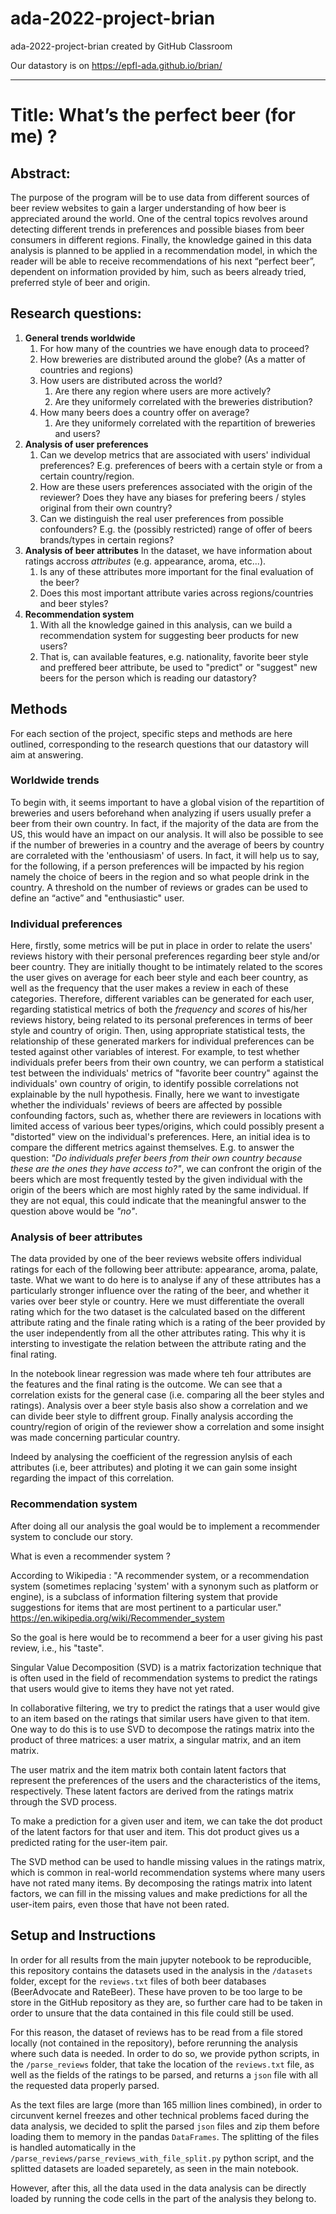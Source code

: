 # ada-2022-project-brian
ada-2022-project-brian created by GitHub Classroom

Our datastory is on https://epfl-ada.github.io/brian/
___

# Title: What’s the perfect beer (for me) ?

## Abstract:
The purpose of the program will be to use data from different sources of beer review websites to gain a larger understanding of how beer is appreciated around the world. One of the central topics revolves around detecting different trends in preferences and possible biases from beer consumers in different regions. Finally, the knowledge gained in this data analysis is planned to be applied in a recommendation model, in which the reader will be able to receive recommendations of his next “perfect beer”, dependent on information provided by him, such as beers already tried, preferred style of beer and origin.

## Research questions:
1. **General trends worldwide**
	1. For how many of the countries we have enough data to proceed?
	2. How breweries are distributed around the globe? (As a matter of countries and regions)
	3. How users are distributed across the world?
		1. Are there any region where users are more actively?
		2. Are they uniformely correlated with the breweries distribution?
	4. How many beers does a country offer on average?
		1. Are they uniformely correlated with the repartition of breweries and users?
2. **Analysis of user preferences**
	1. Can we develop metrics that are associated with users' individual preferences? E.g. preferences of beers with a certain style or from a certain country/region.
	2. How are these users preferences associated with the origin of the reviewer? Does they have any biases for prefering beers / styles original from their own country?
	3. Can we distinguish the real user preferences from possible confounders? E.g. the (possibly restricted) range of offer of beers brands/types in certain regions?
3. **Analysis of beer attributes**
	In the dataset, we have information about ratings accross *attributes* (e.g. appearance, aroma, etc...).
	1. Is any of these attributes more important for the final evaluation of the beer?
	2. Does this most important attribute varies across regions/countries and beer styles?
4. **Recommendation system**
	1. With all the knowledge gained in this analysis, can we build a recommendation system for suggesting beer products for new users?
	2. That is, can available features, e.g. nationality, favorite beer style and preffered beer attribute, be used to "predict" or "suggest" new beers for the person which is reading our datastory?


## Methods
For each section of the project, specific steps and methods are here outlined, corresponding to the research questions that our datastory will aim at answering.

### Worldwide trends

To begin with, it seems important to have a global vision of the repartition of breweries and users beforehand when analyzing if users usually prefer a beer from their own country. In fact, if the majority of the data are from the US, this would have an impact on our analysis.
It will also be possible to see if the number of breweries in a country and the average of beers by country are corraleted with the 'enthousiasm' of users. In fact, it will help us to say, for the following, if a person preferences will be impacted by his region namely the choice of beers in the region and so what people drink in the country. A threshold on the number of reviews or grades can be used to define an “active” and "enthusiastic" user.


### Individual preferences
Here, firstly, some metrics will be put in place in order to relate the users' reviews history with their personal preferences regarding beer style and/or beer country. They are initially thought to be intimately related to the scores the user gives on average for each beer style and each beer country, as well as the frequency that the user makes a review in each of these categories. Therefore, different variables can be generated for each user, regarding statistical metrics of both the *frequency* and *scores* of his/her reviews history, being related to its personal preferences in terms of beer style and country of origin.
Then, using appropriate statistical tests, the relationship of these generated markers for individual preferences can be tested against other variables of interest. For example, to test whether individuals prefer beers from their own country, we can perform a statistical test between the individuals' metrics of "favorite beer country" against the individuals' own country of origin, to identify possible correlations not explainable by the null hypothesis.
Finally, here we want to investigate whether the individuals' reviews of beers are affected by possible confounding factors, such as, whether there are reviewers in locations with limited access of various beer types/origins, which could possibly present a "distorted" view on the individual's preferences. Here, an initial idea is to compare the different metrics against themselves. E.g. to answer the question: *"Do individuals prefer beers from their own country because these are the ones they have access to?"*, we can confront the origin of the beers which are most frequently tested by the given individual with the origin of the beers which are most highly rated by the same individual. If they are not equal, this could indicate that the meaningful answer to the question above would be *"no"*.

### Analysis of beer attributes

The data provided by one of the beer reviews website offers individual ratings for each of the following beer attribute: appearance, aroma, palate, taste. What we want to do here is to analyse if any of these attributes has a particularly stronger influence over the rating of the beer, and whether it varies over beer style or country. Here we must differentiate the overall rating which for the two dataset is the calculated based on the different attribute rating and the finale rating which is a rating of the beer provided by the user independently from all the other attributes rating. This why it is intersting to investigate the relation between the attribute rating and the final rating.

In the notebook linear regression was made where teh four attributes are the features and the final rating is the outcome. We can see that a correlation exists for the general case (i.e. comparing all the beer styles and ratings). Analysis over a beer style basis also show a correlation and we can divide beer style to diffrent group. Finally analysis according the country/region of origin of the reviewer show a correlation and some insight was made concerning particular country.

Indeed by analysing the coefficient of the regression anylsis of each attributes (i.e, beer attributes) and ploting it we can gain some insight regarding the impact of this correlation.

### Recommendation system

After doing all our analysis the goal would be to implement a recommender system to conclude our story.

What is even a recommender system ?

According to Wikipedia : "A recommender system, or a recommendation system (sometimes replacing 'system' with a synonym such as platform or engine), is a subclass of information filtering system that provide suggestions for items that are most pertinent to a particular user." https://en.wikipedia.org/wiki/Recommender_system

So the goal is here would be to recommend a beer for a user giving his past review, i.e., his "taste".

Singular Value Decomposition (SVD) is a matrix factorization technique that is often used in the field of recommendation systems to predict the ratings that users would give to items they have not yet rated.

In collaborative filtering, we try to predict the ratings that a user would give to an item based on the ratings that similar users have given to that item. One way to do this is to use SVD to decompose the ratings matrix into the product of three matrices: a user matrix, a singular matrix, and an item matrix.

The user matrix and the item matrix both contain latent factors that represent the preferences of the users and the characteristics of the items, respectively. These latent factors are derived from the ratings matrix through the SVD process.

To make a prediction for a given user and item, we can take the dot product of the latent factors for that user and item. This dot product gives us a predicted rating for the user-item pair.

The SVD method can be used to handle missing values in the ratings matrix, which is common in real-world recommendation systems where many users have not rated many items. By decomposing the ratings matrix into latent factors, we can fill in the missing values and make predictions for all the user-item pairs, even those that have not been rated.

## Setup and Instructions

In order for all results from the main jupyter notebook to be reproducible, this repository contains the datasets used in the analysis in the `/datasets` folder, except for the `reviews.txt` files of both beer databases (BeerAdvocate and RateBeer). These have proven to be too large to be store in the GitHub repository as they are, so further care had to be taken in order to unsure that the data contained in this file could still be used.

For this reason, the dataset of reviews has to be read from a file stored locally (not contained in the repository), before rerunning the analysis where such data is needed. In order to do so, we provide python scripts, in the `/parse_reviews` folder, that take the location of the `reviews.txt` file, as well as the fields of the ratings to be parsed, and returns a `json` file with all the requested data properly parsed.

As the text files are large (more than 165 million lines combined), in order to circunvent kernel freezes and other technical problems faced during the data analysis, we decided to split the parsed `json` files and zip them before loading them to memory in the pandas `DataFrames`. The splitting of the files is handled automatically in the `/parse_reviews/parse_reviews_with_file_split.py` python script, and the splitted datasets are loaded separetely, as seen in the main notebook.

However, after this, all the data used in the data analysis can be directly loaded by running the code cells in the part of the analysis they belong to.
